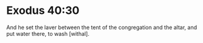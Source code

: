 # Exodus 40:30

And he set the laver between the tent of the congregation and the altar, and put water there, to wash [withal].